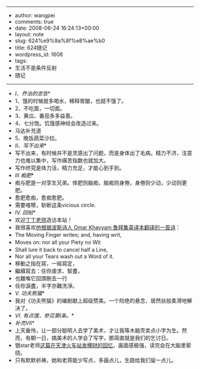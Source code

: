 - --
- author: wangpei
- comments: true
- date: 2008-06-24 16:24:13+00:00
- layout: note
- slug: 624%e9%9a%8f%e8%ae%b0
- title: 624随记
- wordpress_id: 1608
- tags:
- 生活不是条件反射
- 随记
- --
- *I、乔治的忠告**
- 1、饿的时候就多喝水，稀释胃酸，也就不饿了。
- 2、不吃面，一切面。
- 3、黄瓜、番茄多多益善。
- 4、七分饱。饥饿感神经会改造过来。
- 马达补充道
- 5、晚饭蔬菜沙拉。
- *II、写不出来**
- 写不出来，有时候并不是灵感出了问题，而是身体出了毛病。精力不济，注意力也难以集中，写作痛苦指数也就加大。
- 写作终究是体力活，精力充足，才能心到手到。
- *III 痴肥**
- 痴与肥是一对孪生兄弟。体肥则脑痴，脑痴则身倦，身倦则少动，少动则更肥。
- 愈肥愈痴，愈痴愈肥。
- 需要喀嚓，斩断这条vicious circle.
- *IV. 回帖**
- 欢迎[丁丁老师](http://tingtingenglish.blogspot.com/)造访本站！
- 我很喜欢[他根据波斯诗人 Omar Khayyam 魯拜集英译本翻译的一首诗](http://tingtingenglish.blogspot.com/2008/05/omar-khayyam-71-moving-finger-writes.html)：
- The Moving Finger writes; and, having writ, 　
- Moves on: nor all your Piety no Wit 　
- Shall lure it back to cancel half a Line, 　
- Nor all your Tears wash out a Word of it.
- 移動之指在寫，一經寫定，
- 繼續寫去：任你虔求、智盡，
- 也難喚它回頭刪去一行
- 任你淚盡，半字亦難洗淨。
- *V. 功夫熊猫**
- 我对《功夫熊猫》的编剧献上超级赞美。一个险绝的悬念，居然丝般柔滑地解决了。
- *VI. 有点饿，参见第I条。**
- *补充VII**
- 上天垂怜，让一部分聪明人去学了美术，才让我等木脑壳卖点小字为生。然而，有朝一日，搞美术的人学会了写字，那简直就是我们的乞讨日。
- 银star老师[这篇在天津火车站发横财的回忆](http://blog.sina.com.cn/s/blog_52184a5a01009y8k.html)，画面感极强，读完会在大脑里萦绕。
- 只有默默祈祷，她和老蒋能少写点，多画点儿，生路给我们留一点儿。
